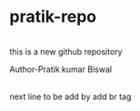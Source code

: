 # pratik-repo

</br>
this is a new github repository

</br>

Author-Pratik kumar Biswal

</br>
next line to be add by add br tag
